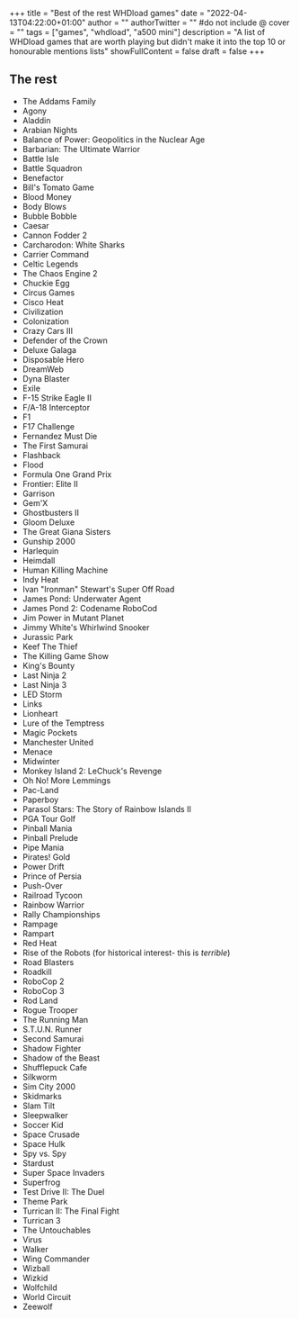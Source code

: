 +++
title = "Best of the rest WHDload games"
date = "2022-04-13T04:22:00+01:00"
author = ""
authorTwitter = "" #do not include @
cover = ""
tags = ["games", "whdload", "a500 mini"]
description = "A list of WHDload games that are worth playing but didn't make it into the top 10 or honourable mentions lists"
showFullContent = false
draft = false
+++

## The rest

* The Addams Family 
* Agony 
* Aladdin 
* Arabian Nights 
* Balance of Power: Geopolitics in the Nuclear Age 
* Barbarian: The Ultimate Warrior 
* Battle Isle 
* Battle Squadron 
* Benefactor 
* Bill's Tomato Game 
* Blood Money 
* Body Blows  
* Bubble Bobble 
* Caesar 
* Cannon Fodder 2 
* Carcharodon: White Sharks 
* Carrier Command 
* Celtic Legends 
* The Chaos Engine 2  
* Chuckie Egg 
* Circus Games 
* Cisco Heat 
* Civilization  
* Colonization 
* Crazy Cars III 
* Defender of the Crown 
* Deluxe Galaga  
* Disposable Hero 
* DreamWeb  
* Dyna Blaster 
* Exile  
* F-15 Strike Eagle II 
* F/A-18 Interceptor 
* F1 
* F17 Challenge 
* Fernandez Must Die 
* The First Samurai 
* Flashback 
* Flood 
* Formula One Grand Prix 
* Frontier: Elite II 
* Garrison 
* Gem'X 
* Ghostbusters II 
* Gloom Deluxe 
* The Great Giana Sisters 
* Gunship 2000  
* Harlequin 
* Heimdall 
* Human Killing Machine 
* Indy Heat 
* Ivan "Ironman" Stewart's Super Off Road 
* James Pond: Underwater Agent 
* James Pond 2: Codename RoboCod  
* Jim Power in Mutant Planet 
* Jimmy White's Whirlwind Snooker 
* Jurassic Park  
* Keef The Thief 
* The Killing Game Show 
* King's Bounty 
* Last Ninja 2 
* Last Ninja 3 
* LED Storm 
* Links 
* Lionheart 
* Lure of the Temptress 
* Magic Pockets 
* Manchester United 
* Menace 
* Midwinter 
* Monkey Island 2: LeChuck's Revenge 
* Oh No! More Lemmings 
* Pac-Land 
* Paperboy 
* Parasol Stars: The Story of Rainbow Islands II 
* PGA Tour Golf 
* Pinball Mania 
* Pinball Prelude  
* Pipe Mania 
* Pirates! Gold 
* Power Drift 
* Prince of Persia 
* Push-Over 
* Railroad Tycoon 
* Rainbow Warrior 
* Rally Championships  
* Rampage 
* Rampart 
* Red Heat 
* Rise of the Robots (for historical interest- this is *terrible*)
* Road Blasters 
* Roadkill 
* RoboCop 2 
* RoboCop 3 
* Rod Land 
* Rogue Trooper 
* The Running Man 
* S.T.U.N. Runner 
* Second Samurai  
* Shadow Fighter  
* Shadow of the Beast 
* Shufflepuck Cafe 
* Silkworm 
* Sim City 2000 
* Skidmarks 
* Slam Tilt 
* Sleepwalker  
* Soccer Kid  
* Space Crusade 
* Space Hulk 
* Spy vs. Spy 
* Stardust 
* Super Space Invaders 
* Superfrog 
* Test Drive II: The Duel 
* Theme Park  
* Turrican II: The Final Fight 
* Turrican 3 
* The Untouchables 
* Virus 
* Walker 
* Wing Commander 
* Wizball 
* Wizkid 
* Wolfchild 
* World Circuit 
* Zeewolf 
